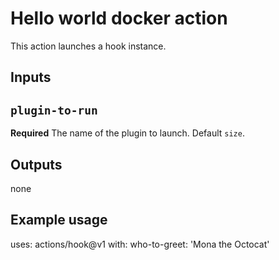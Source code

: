 # Hello world docker action

This action launches a hook instance.

## Inputs

## `plugin-to-run`

**Required** The name of the plugin to launch. Default `size`.

## Outputs

none

## Example usage

uses: actions/hook@v1
with:
  who-to-greet: 'Mona the Octocat'
